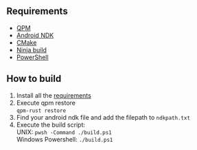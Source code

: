 ## Requirements
- [QPM](https://github.com/RedBrumbler/QuestPackageManager-Rust)
- [Android NDK](https://developer.android.com/ndk/downloads)
- [CMake](https://cmake.org/install/)
- [Ninja build](https://ninja-build.org/)
- [PowerShell](https://github.com/PowerShell/PowerShell)

## How to build
1. Install all the [requirements](#requirements)
1. Execute qpm restore<br>
   `qpm-rust restore`
1. Find your android ndk file and add the filepath to `ndkpath.txt`
1. Execute the build script:<br>
   UNIX: `pwsh -Command ./build.ps1`<br>
   Windows Powershell: `./build.ps1`
